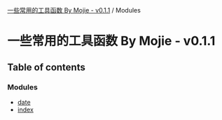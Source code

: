 [一些常用的工具函数 By Mojie - v0.1.1](README.md) / Modules

# 一些常用的工具函数 By Mojie - v0.1.1

## Table of contents

### Modules

- [date](modules/date.md)
- [index](modules/index.md)
